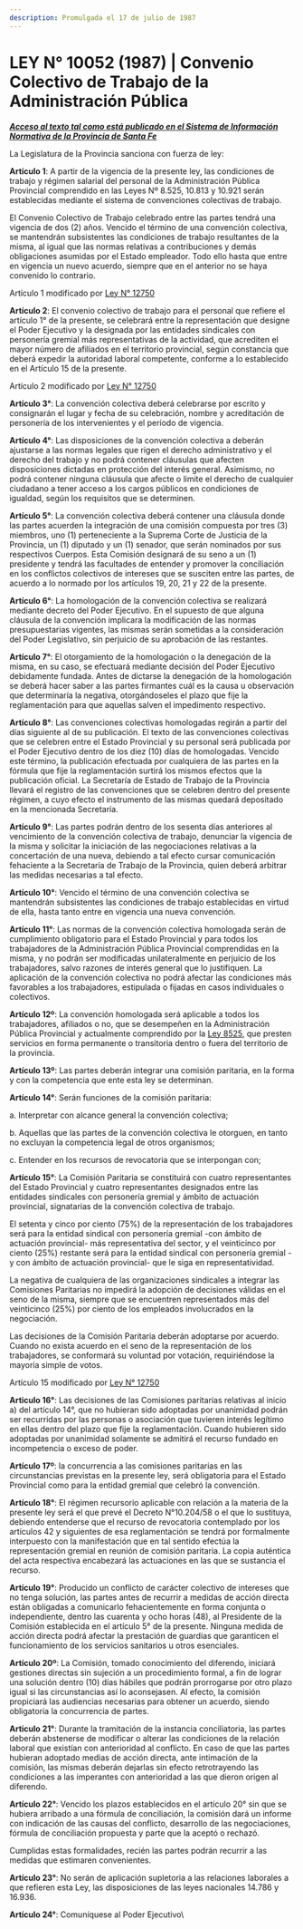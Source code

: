 ```yaml
---
description: Promulgada el 17 de julio de 1987
---
```


# LEY N° 10052 (1987) | Convenio Colectivo de Trabajo de la Administración Pública

[_**Acceso al texto tal como está publicado en el Sistema de Información Normativa de la Provincia de Santa Fe**_](https://drive.google.com/file/d/1AxKbNvbO8p-2pmPpQiVqb3j22eMGY1qm/view?usp=sharing)

La Legislatura de la Provincia sanciona con fuerza de ley:

**Artículo 1**: A partir de la vigencia de la presente ley, las condiciones de trabajo y régimen salarial del personal de la Administración Pública Provincial comprendido en las Leyes Nº 8.525, 10.813 y 10.921 serán establecidas mediante el sistema de convenciones colectivas de trabajo.

El Convenio Colectivo de Trabajo celebrado entre las partes tendrá una vigencia de dos (2) años. Vencido el término de una convención colectiva, se mantendrán subsistentes las condiciones de trabajo resultantes de la misma, al igual que las normas relativas a contribuciones y demás obligaciones asumidas por el Estado empleador. Todo ello hasta que entre en vigencia un nuevo acuerdo, siempre que en el anterior no se haya convenido lo contrario.

Artículo 1 modificado por [Ley N° 12750](ley-no-12.750-2007.md)

**Artículo 2**: El convenio colectivo de trabajo para el personal que refiere el artículo 1° de la presente, se celebrará entre la representación que designe el Poder Ejecutivo y la designada por las entidades sindicales con personería gremial más representativas de la actividad, que acrediten el mayor número de afiliados en el territorio provincial, según constancia que deberá expedir la autoridad laboral competente, conforme a lo establecido en el Artículo 15 de la presente.

Artículo 2 modificado por [Ley N° 12750](ley-no-12.750-2007.md)

**Artículo 3°**: La convención colectiva deberá celebrarse por escrito y consignarán el lugar y fecha de su celebración, nombre y acreditación de personería de los intervenientes y el período de vigencia.

**Artículo 4°**: Las disposiciones de la convención colectiva a deberán ajustarse a las normas legales que rigen el derecho administrativo y el derecho del trabajo y no podrá contener cláusulas que afecten disposiciones dictadas en protección del interés general. Asimismo, no podrá contener ninguna cláusula que afecte o limite el derecho de cualquier ciudadano a tener acceso a los cargos públicos en condiciones de igualdad, según los requisitos que se determinen.

**Artículo 5°**: La convención colectiva deberá contener una cláusula donde las partes acuerden la integración de una comisión compuesta por tres (3) miembros, uno (1) perteneciente a la Suprema Corte de Justicia de la Provincia, un (1) diputado y un (1) senador, que serán nominados por sus respectivos Cuerpos. Esta Comisión designará de su seno a un (1) presidente y tendrá las facultades de entender y promover la conciliación en los conflictos colectivos de intereses que se susciten entre las partes, de acuerdo a lo normado por los artículos 19, 20, 21 y 22 de la presente.

**Artículo 6°**: La homologación de la convención colectiva se realizará mediante decreto del Poder Ejecutivo. En el supuesto de que alguna cláusula de la convención implicara la modificación de las normas presupuestarias vigentes, las mismas serán sometidas a la consideración del Poder Legislativo, sin perjuicio de su aprobación de las restantes.

**Artículo 7°**: El otorgamiento de la homologación o la denegación de la misma, en su caso, se efectuará mediante decisión del Poder Ejecutivo debidamente fundada. Antes de dictarse la denegación de la homologación se deberá hacer saber a las partes firmantes cuál es la causa u observación que determinaría la negativa, otorgándoseles el plazo que fije la reglamentación para que aquellas salven el impedimento respectivo.

**Artículo 8°**: Las convenciones colectivas homologadas regirán a partir del días siguiente al de su publicación. El texto de las convenciones colectivas que se celebren entre el Estado Provincial y su personal será publicada por el Poder Ejecutivo dentro de los diez (10) días de homologadas. Vencido este término, la publicación efectuada por cualquiera de las partes en la fórmula que fije la reglamentación surtirá los mismos efectos que la publicación oficial. La Secretaría de Estado de Trabajo de la Provincia llevará el registro de las convenciones que se celebren dentro del presente régimen, a cuyo efecto el instrumento de las mismas quedará depositado en la mencionada Secretaría.

**Artículo 9°**: Las partes podrán dentro de los sesenta días anteriores al vencimiento de la convención colectiva de trabajo, denunciar la vigencia de la misma y solicitar la iniciación de las negociaciones relativas a la concertación de una nueva, debiendo a tal efecto cursar comunicación fehaciente a la Secretaría de Trabajo de la Provincia, quien deberá arbitrar las medidas necesarias a tal efecto.

**Artículo 10°**: Vencido el término de una convención colectiva se mantendrán subsistentes las condiciones de trabajo establecidas en virtud de ella, hasta tanto entre en vigencia una nueva convención.

**Artículo 11°**: Las normas de la convención colectiva homologada serán de cumplimiento obligatorio para el Estado Provincial y para todos los trabajadores de la Administración Pública Provincial comprendidas en la misma, y no podrán ser modificadas unilateralmente en perjuicio de los trabajadores, salvo razones de interés general que lo justifiquen. La aplicación de la convención colectiva no podrá afectar las condiciones más favorables a los trabajadores, estipulada o fijadas en casos individuales o colectivos.

**Artículo 12º**: La convención homologada será aplicable a todos los trabajadores, afiliados o no, que se desempeñen en la Administración Pública Provincial y actualmente comprendido por la [Ley 8525](../../ley-no-8.525-1979), que presten servicios en forma permanente o transitoria dentro o fuera del territorio de la provincia.

**Artículo 13º**: Las partes deberán integrar una comisión paritaria, en la forma y con la competencia que ente esta ley se determinan.

**Artículo 14°**: Serán funciones de la comisión paritaria:

a. Interpretar con alcance general la convención colectiva;

b. Aquellas que las partes de la convención colectiva le otorguen, en tanto no excluyan la competencia legal de otros organismos;

c. Entender en los recursos de revocatoria que se interpongan con;

**Artículo 15°**: La Comisión Paritaria se constituirá con cuatro representantes del Estado Provincial y cuatro representantes designados entre las entidades sindicales con personería gremial y ámbito de actuación provincial, signatarias de la convención colectiva de trabajo.

El setenta y cinco por ciento (75%) de la representación de los trabajadores será para la entidad sindical con personería gremial -con ámbito de actuación provincial- más representativa del sector, y el veinticinco por ciento (25%) restante será para la entidad sindical con personería gremial -y con ámbito de actuación provincial- que le siga en representatividad.

La negativa de cualquiera de las organizaciones sindicales a integrar las Comisiones Paritarias no impedirá la adopción de decisiones válidas en el seno de la misma, siempre que se encuentren representados más del veinticinco (25%) por ciento de los empleados involucrados en la negociación.

Las decisiones de la Comisión Paritaria deberán adoptarse por acuerdo. Cuando no exista acuerdo en el seno de la representación de los trabajadores, se conformará su voluntad por votación, requiriéndose la mayoría simple de votos.

Artículo 15 modificado por [Ley N° 12750](ley-no-12.750-2007.md)

**Articulo 16°**: Las decisiones de las Comisiones paritarias relativas al inicio a) del artículo 14°, que no hubieran sido adoptadas por unanimidad podrán ser recurridas por las personas o asociación que tuvieren interés legítimo en ellas dentro del plazo que fije la reglamentación. Cuando hubieren sido adoptadas por unanimidad solamente se admitirá el recurso fundado en incompetencia o exceso de poder.

**Artículo 17º**: la concurrencia a las comisiones paritarias en las circunstancias previstas en la presente ley, será obligatoria para el Estado Provincial como para la entidad gremial que celebró la convención.

**Artículo 18°**: El régimen recursorio aplicable con relación a la materia de la presente ley será el que prevé el Decreto N°10.204/58 o el que lo sustituya, debiendo entenderse que el recurso de revocatoria contemplado por los artículos 42 y siguientes de esa reglamentación se tendrá por formalmente interpuesto con la manifestación que en tal sentido efectúa la representación gremial en reunión de comisión paritaria. La copia auténtica del acta respectiva encabezará las actuaciones en las que se sustancia el recurso.

**Artículo 19°**: Producido un conflicto de carácter colectivo de intereses que no tenga solución, las partes antes de recurrir a medidas de acción directa están obligadas a comunicarlo fehacientemente en forma conjunta o independiente, dentro las cuarenta y ocho horas (48), al Presidente de la Comisión establecida en el artículo 5° de la presente. Ninguna medida de acción directa podrá afectar la prestación de guardias que garanticen el funcionamiento de los servicios sanitarios u otros esenciales.

**Artículo 20º**: La Comisión, tomado conocimiento del diferendo, iniciará gestiones directas sin sujeción a un procedimiento formal, a fin de lograr una solución dentro (10) días hábiles que podrán prorrogarse por otro plazo igual si las circunstancias así lo aconsejasen. Al efecto, la comisión propiciará las audiencias necesarias para obtener un acuerdo, siendo obligatoria la concurrencia de partes.

**Articulo 21°**: Durante la tramitación de la instancia conciliatoria, las partes deberán abstenerse de modificar o alterar las condiciones de la relación laboral que existían con anterioridad al conflicto. En caso de que las partes hubieran adoptado medias de acción directa, ante intimación de la comisión, las mismas deberán dejarlas sin efecto retrotrayendo las condiciones a las imperantes con anterioridad a las que dieron origen al diferendo.

**Artículo 22°**: Vencido los plazos establecidos en el artículo 20° sin que se hubiera arribado a una fórmula de conciliación, la comisión dará un informe con indicación de las causas del conflicto, desarrollo de las negociaciones, fórmula de conciliación propuesta y parte que la aceptó o rechazó.

Cumplidas estas formalidades, recién las partes podrán recurrir a las medidas que estimaren convenientes.

**Artículo 23°**: No serán de aplicación supletoria a las relaciones laborales a que refieren esta Ley, las disposiciones de las leyes nacionales 14.786 y 16.936.

**Artículo 24°**: Comuníquese al Poder Ejecutivo\\
